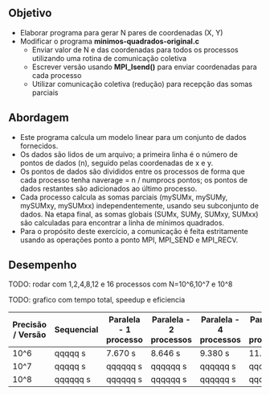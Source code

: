 ## Objetivo

- Elaborar programa para gerar N pares de coordenadas (X, Y)
- Modificar o programa **minimos-quadrados-original.c**
	- Enviar valor de N e das coordenadas para todos os processos utilizando uma rotina de comunicação coletiva
	- Escrever versão usando **MPI_Isend()** para enviar coordenadas para cada processo
	- Utilizar comunicação coletiva (redução) para recepção das somas parciais

## Abordagem

 - Este programa calcula um modelo linear para um conjunto de dados fornecidos.
 - Os dados são lidos de um arquivo; a primeira linha é o número de pontos de dados (n), seguido pelas coordenadas de x e y.
 - Os pontos de dados são divididos entre os processos de forma que cada processo tenha naverage = n / numprocs pontos; os pontos de dados restantes são adicionados ao último processo.
 - Cada processo calcula as somas parciais (mySUMx, mySUMy, mySUMxy, mySUMxx) independentemente, usando seu subconjunto de dados. Na etapa final, as somas globais (SUMx, SUMy, SUMxy, SUMxx) são calculadas para encontrar a linha de mínimos quadrados.
 - Para o propósito deste exercício, a comunicação é feita estritamente usando as operações ponto a ponto MPI, MPI_SEND e MPI_RECV. 

## Desempenho

TODO: rodar com 1,2,4,8,12 e 16 processos com N=10^6,10^7 e 10^8

TODO: grafico com tempo total, speedup e eficiencia

| Precisão / Versão | Sequencial | Paralela - 1 processo | Paralela - 2 processos | Paralela - 4 processos | Paralela - 8 processos | Paralela - 12 processos | Paralela - 16 processos |
|-------------------|------------|-----------------------|------------------------|------------------------|------------------------|-------------------------|-------------------------|
| 10^6              | qqqqq s    | 7.670 s               | 8.646 s                | 9.380 s                | 11.967 s                | 14.450 s                 | 16.294 s                 |
| 10^7             | qqqqq s   | qqqqqq s              | qqqqqq s               | qqqqqq s                | qqqqqq s                | qqqqqq s                 | qqqqqq s                 |
| 10^8             | qqqqqq s  | qqqqqq s             | qqqqqq s              | qqqqqq s               | qqqqqq s               | qqqqqq s                | qqqqqq s   